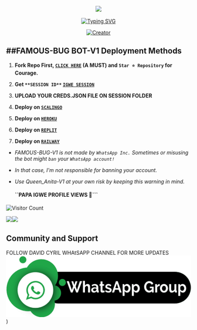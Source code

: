 </p>
<p align="center">
<img src="https://i.imgur.com/Uo6dmOY.jpeg"/>       
<p align="center">
  <a href="https://git.io/typing-svg"><img src="https://readme-typing-svg.demolab.com?font=EB+Garamond&weight=800&size=28&duration=4000&pause=1000&random=false&width=435&lines=+•★⃝ FAMOUS+BUG-+V1★⃝•;MULTI-DEVICE+WHATSAPP+BUG+BOT;DEVELOPED+BY+PAPA+IGWE;RELEASED+DATE+22%2F8%2F2024." alt="Typing SVG" /></a>
 </p>
<p align="center">
<a href="#"><img title="Creator" src="https://img.shields.io/badge/Creator-PAPA_IGWE-red.svg?style=for-the-badge&logo=github"></a>
</p>


##FAMOUS-BUG BOT-V1 Deployment Methods
---
1.  **Fork Repo First, [`CLICK HERE`](https://github.com/Papaigwe1234/FAMOUS-BUG/fork) (A MUST) and `Star ⭐ Repository` for Courage.**
2.  **Get `**SESSION ID**`  [`IGWE SESSION`](https://replit.com/@deeceexxx01/DavidCyril-X-pair-1)** 

3. **UPLOAD YOUR CREDS.JSON FILE ON SESSION FOLDER**

4. **Deploy on [`SCALINGO`](https://dashboard.scalingo.com)**

5. **Deploy on [`HEROKU`](https://dashboard.heroku.com)** 

6. **Deploy on [`REPLIT`](https://replit.com)** 

7. **Deploy on [`RAILWAY`](https://railway.com)**


- *FAMOUS-BUG-V1 is not made by `WhatsApp Inc.` Sometimes or misusing the bot might `ban` your `WhatsApp account!`*
- *In that case, I'm not responsible for banning your account.*
- *Use Queen_Anita-V1 at your own risk by keeping this warning in mind.*
  
  #### ``PAPA IGWE PROFILE VIEWS 🧚```
![Visitor Count](https://profile-counter.glitch.me/DeeCeeXxx/count.svg)

<a><img src='https://i.imgur.com/LyHic3i.gif'/></a><a><img src='https://i.imgur.com/LyHic3i.gif'/></a>

## Community and Support

FOLLOW DAVID CYRIL WHAtSAPP CHANNEL FOR MORE UPDATES
[![JOIN WHATSAPP GROUP](https://raw.githubusercontent.com/Neeraj-x0/Neeraj-x0/main/photos/suddidina-join-whatsapp.png)](https://whatsapp.com/channel/0029VartOqACMY0OUI2n350j))
